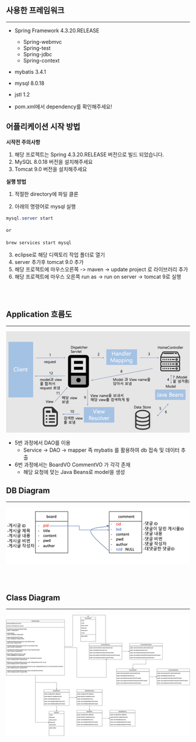 ## 사용한 프레임워크
<hr>

- Spring Framework 4.3.20.RELEASE
  - Spring-webmvc
  - Spring-test
  - Spring-jdbc
  - Spring-context
- mybatis 3.4.1
- mysql 8.0.18
- jstl 1.2

- pom.xml에서 dependency를 확인해주세요!


## 어플리케이션 시작 방법

**시작전 주의사항**
1. 해당 프로젝트는 Spring 4.3.20.RELEASE 버전으로 빌드 되었습니다.
2. MySQL 8.0.18 버전을 설치해주세요
3. Tomcat 9.0 버전을 설치해주세요


**실행 방법**
1. 적절한 directory에 파일 클론

2. 아래의 명령어로 mysql 실행
```java
mysql.server start

or

brew services start mysql
```
3. eclipse로 해당 디렉토리 작업 폴더로 열기
4. server 추가후 tomcat 9.0 추가
5. 해당 프로젝트에 마우스오른쪽 -> maven -> update project 로 라이브러리 추가
6. 해당 프로젝트에 마우스 오른쪽 run as -> run on server -> tomcat 9로 실행



<br><br>

## Application 흐름도
<hr>

![application](readmeSource/application.png)

- 5번 과정에서 DAO를 이용
  - Service -> DAO -> mapper 즉 mybatis 를 활용하여 db 접속 및 데이터 추출
- 6번 과정에서는 BoardVO CommentVO 가 각각 존재
  - 해당 요청에 맞는 Java Beans로 model을 생성




## DB Diagram
<hr>

![dber](readmeSource/dber.png)


<br><br>


## Class Diagram
<hr>

![classdiagram](readmeSource/classDiagram.png)